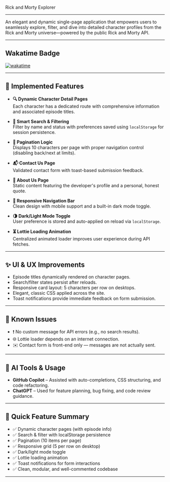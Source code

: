 Rick and Morty Explorer

---

An elegant and dynamic single-page application that empowers users to seamlessly explore, filter, and dive into detailed character profiles from the Rick and Morty universe—powered by the public Rick and Morty API.

---

## Wakatime Badge

[![wakatime](https://wakatime.com/badge/user/616ef38b-bd7d-4b21-9300-1b605348a4a2/project/4dfe879d-9f4b-4833-8bb7-502572c4ffc9.svg)](https://wakatime.com/badge/user/616ef38b-bd7d-4b21-9300-1b605348a4a2/project/4dfe879d-9f4b-4833-8bb7-502572c4ffc9)

---

## 🚀 Implemented Features

- **🔍 Dynamic Character Detail Pages**  
  Each character has a dedicated route with comprehensive information and associated episode titles.

- **🧠 Smart Search & Filtering**  
  Filter by name and status with preferences saved using `localStorage` for session persistence.

- **📄 Pagination Logic**  
  Displays 10 characters per page with proper navigation control (disabling back/next at limits).

- **📬 Contact Us Page**  
  Validated contact form with toast-based submission feedback.

- **📖 About Us Page**  
  Static content featuring the developer's profile and a personal, honest quote.

- **🧭 Responsive Navigation Bar**  
  Clean design with mobile support and a built-in dark mode toggle.

- **🌗 Dark/Light Mode Toggle**  
  User preference is stored and auto-applied on reload via `localStorage`.

- **⏳ Lottie Loading Animation**  
  Centralized animated loader improves user experience during API fetches.

---

## ✨ UI & UX Improvements

- Episode titles dynamically rendered on character pages.
- Search/filter states persist after reloads.
- Responsive card layout: 5 characters per row on desktops.
- Elegant, classic CSS applied across the site.
- Toast notifications provide immediate feedback on form submission.

---

## 🐞 Known Issues

- ❗ No custom message for API errors (e.g., no search results).
- 🌐 Lottie loader depends on an internet connection.
- ✉️ Contact form is front-end only — messages are not actually sent.

---

## 🤖 AI Tools & Usage

- **GitHub Copilot** – Assisted with auto-completions, CSS structuring, and code refactoring.
- **ChatGPT** – Used for feature planning, bug fixing, and code review guidance.

---

## 🔹 Quick Feature Summary

- ✅ Dynamic character pages (with episode info)  
- ✅ Search & filter with localStorage persistence  
- ✅ Pagination (10 items per page)  
- ✅ Responsive grid (5 per row on desktop)  
- ✅ Dark/light mode toggle  
- ✅ Lottie loading animation  
- ✅ Toast notifications for form interactions  
- ✅ Clean, modular, and well-commented codebase  

---
